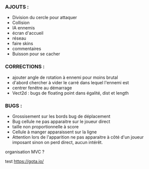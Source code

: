 ### AJOUTS :
* Division du cercle pour attaquer
* Collision
* IA ennemis
* écran d'accueil
* réseau
* faire skins
* commentaires
* Buisson pour se cacher

### CORRECTIONS :
* ajouter angle de rotation à ennemi pour moins brutal
* d'abord chercher à vider le carré dans lequel l'ennemi est
* centrer fenêtre au démarrage
* Vect2d : bugs de floating point dans égalité, dist et length 

### BUGS :
* Grossisement sur les bords bug de déplacement
* Bug cellule ne pas apparaitre sur le joueur direct
* taille non proportionnelle à score
* Cellule à manger apparaissent sur la ligne
* Attention lors de l'apparition ne pas apparaitre à côté d'un joueur imposant sinon on perd direct, aucun intérêt.

organisation MVC ?

test
https://gota.io/
